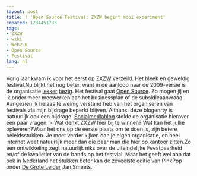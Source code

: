 ```yaml
---
layout: post
title: ! 'Open Source Festival: ZXZW begint mooi experiment'
created: 1234451793
tags:
- ZXZW
- wiki
- Web2.0
- Open Source
- Festival
lang: nl
---
```

Vorig jaar kwam ik voor het eerst op [ZXZW]() verzeild. Het bleek en geweldig festival.Nu blijkt het nog beter, want in de aanloop naar de 2009-versie is de organisatie [lekker](http://www.flickr.com/photos/zxzw/) [bezig](http://twitter.com/ZXZW/status/1198995186). Het festival gaat [Open Source](http://zxzw.wetpaint.com/?t=anon). Zo mogen jij en ik onder meer meewerken aan het businessplan of de subsidieaanvraag. Aangezien ik helaas te weinig verstand heb van het organiseren van festivals zla mijn bijdrage beperkt blijven. Althans: deze blogenrty is natuurlijk ook een bijdrage. [Socialmediablog](http://www.socialmediablog.nl/praktijkcases/alles-open-bij-zxzw-krijgt-het-publiek-inspraak-in-de-festivalorganisatie/) stelde de organisatie hierover een paar vragen: > Wat denkt ZXZW hier bij te winnen? Wat kan het jullie opleveren?Waar het ons op de eerste plaats om te doen is, zijn betere beleidsstukken. Je moet verder kijken dan je eigen organisatie, en heel internet weet natuurlijk meer dan die paar man die hier op kantoor zitten.Zo een ontwikkeling zegt natuurlijk niks over de uiteindelijke Feestbaarheid en/of de kwalietiet van de bands op het festvial. Maar het geeft wel aan dat ook in Nederland het stukken beter kan de zoveelste editie van PinkPop onder [De Grote Leider](http://www.wilsonsalmanac.com/images2/stalin_po2.jpg) Jan Smeets. 
